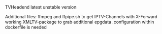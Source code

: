 TVHeadend latest unstable version

Additional files:
ffmpeg and ffpipe.sh to get IPTV-Channels with X-Forward working
XMLTV-package to grab additional epgdata
.configuration within dockerfile is needed
